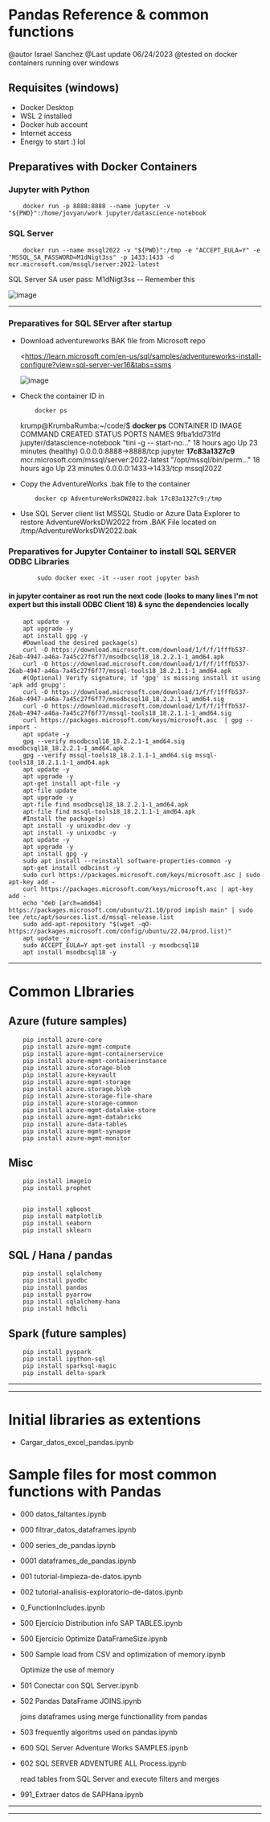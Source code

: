 # Pandas Reference & common functions

@autor   Israel Sanchez
@Last update   06/24/2023
@tested on     docker containers running over windows

## Requisites (windows)

-  Docker Desktop
-  WSL 2 installed
-  Docker hub account
-  Internet access
-  Energy to start :) lol

## Preparatives with Docker Containers

### Jupyter with Python
    
        docker run -p 8888:8888 --name jupyter -v "${PWD}":/home/jovyan/work jupyter/datascience-notebook

### SQL Server

        docker run --name mssql2022 -v "${PWD}":/tmp -e "ACCEPT_EULA=Y" -e "MSSQL_SA_PASSWORD=M1dNigt3ss" -p 1433:1433 -d mcr.microsoft.com/mssql/server:2022-latest

SQL Server SA user pass:   M1dNigt3ss   -- Remember this

![image](https://github.com/Israelsmmx/PandasReferenceSamples/assets/84999244/6b307258-6be5-483d-8c6f-19d23d6ec7e0)

-------------------------------------------------------------------------------------

### Preparatives for SQL SErver after startup

* Download adventureworks BAK file from Microsoft repo

    <https://learn.microsoft.com/en-us/sql/samples/adventureworks-install-configure?view=sql-server-ver16&tabs=ssms

    ![image](https://github.com/Israelsmmx/PandasReferenceSamples/assets/84999244/0eb84ccf-0fee-47ad-a5e8-be7a86cd3e38)
    
* Check the container ID in

          docker ps  

    krump@KrumbaRumba:~/code/$ **docker ps**
    CONTAINER ID   IMAGE                                        COMMAND                  CREATED        STATUS                    PORTS                    NAMES
    9fba1dd731fd   jupyter/datascience-notebook                 "tini -g -- start-no…"   18 hours ago   Up 23 minutes (healthy)   0.0.0.0:8888->8888/tcp   jupyter
    **17c83a1327c9**   mcr.microsoft.com/mssql/server:2022-latest   "/opt/mssql/bin/perm…"   18 hours ago   Up 23 minutes             0.0.0.0:1433->1433/tcp   mssql2022

    

    
* Copy the AdventureWorks .bak file to the container

          docker cp AdventureWorksDW2022.bak 17c83a1327c9:/tmp
  
* Use SQL Server client list MSSQL Studio or Azure Data Explorer to restore AdventureWorksDW2022 from .BAK File located on /tmp/AdventureWorksDW2022.bak

### Preparatives for Jupyter Container to install SQL SERVER ODBC Libraries 


            sudo docker exec -it --user root jupyter bash

#### in jupyter container as root run the next code (looks to many lines I'm not expert but this install ODBC Client 18) & sync the dependencies locally
        
        apt update -y
        apt upgrade -y
        apt install gpg -y
        #Download the desired package(s)
        curl -O https://download.microsoft.com/download/1/f/f/1fffb537-26ab-4947-a46a-7a45c27f6f77/msodbcsql18_18.2.2.1-1_amd64.apk
        curl -O https://download.microsoft.com/download/1/f/f/1fffb537-26ab-4947-a46a-7a45c27f6f77/mssql-tools18_18.2.1.1-1_amd64.apk
        #(Optional) Verify signature, if 'gpg' is missing install it using 'apk add gnupg':
        curl -O https://download.microsoft.com/download/1/f/f/1fffb537-26ab-4947-a46a-7a45c27f6f77/msodbcsql18_18.2.2.1-1_amd64.sig
        curl -O https://download.microsoft.com/download/1/f/f/1fffb537-26ab-4947-a46a-7a45c27f6f77/mssql-tools18_18.2.1.1-1_amd64.sig
        curl https://packages.microsoft.com/keys/microsoft.asc  | gpg --import -
        apt update -y
        gpg --verify msodbcsql18_18.2.2.1-1_amd64.sig msodbcsql18_18.2.2.1-1_amd64.apk
        gpg --verify mssql-tools18_18.2.1.1-1_amd64.sig mssql-tools18_18.2.1.1-1_amd64.apk
        apt update -y
        apt upgrade -y
        apt-get install apt-file -y
        apt-file update
        apt upgrade -y
        apt-file find msodbcsql18_18.2.2.1-1_amd64.apk
        apt-file find mssql-tools18_18.2.1.1-1_amd64.apk
        #Install the package(s)
        apt install -y unixodbc-dev -y
        apt install -y unixodbc -y
        apt update -y
        apt upgrade -y
        apt install gpg -y
        sudo apt install --reinstall software-properties-common -y
        apt-get install odbcinst -y
        sudo curl https://packages.microsoft.com/keys/microsoft.asc | sudo apt-key add -
        curl https://packages.microsoft.com/keys/microsoft.asc | apt-key add -
        echo "deb [arch=amd64] https://packages.microsoft.com/ubuntu/21.10/prod impish main" | sudo tee /etc/apt/sources.list.d/mssql-release.list
        sudo add-apt-repository "$(wget -qO- https://packages.microsoft.com/config/ubuntu/22.04/prod.list)"
        apt update -y 
        sudo ACCEPT_EULA=Y apt-get install -y msodbcsql18
        apt install msodbcsql18 -y

-------------------------------------------------------------------------------------


# Common LIbraries 


## Azure (future samples)
        pip install azure-core
        pip install azure-mgmt-compute
        pip install azure-mgmt-containerservice
        pip install azure-mgmt-containerinstance
        pip install azure-storage-blob
        pip install azure-keyvault
        pip install azure-mgmt-storage
        pip install azure.storage.blob
        pip install azure-storage-file-share
        pip install azure-storage-common
        pip install azure-mgmt-datalake-store
        pip install azure-mgmt-databricks
        pip install azure-data-tables
        pip install azure-mgmt-synapse
        pip install azure-mgmt-monitor



## Misc 
        pip install imageio
        pip install prophet


        pip install xgboost
        pip install matplotlib
        pip install seaborn
        pip install sklearn

## SQL / Hana / pandas
        pip install sqlalchemy
        pip install pyodbc 
        pip install pandas
        pip install pyarrow
        pip install sqlalchemy-hana
        pip install hdbcli

## Spark (future samples)
        pip install pyspark
        pip install ipython-sql
        pip install sparksql-magic
        pip install delta-spark


----------------------------------------------------------------------------------------
----------------------------------------------------------------------------------------



# Initial libraries as extentions

- Cargar_datos_excel_pandas.ipynb

# Sample files for most common functions with Pandas


- 000 datos_faltantes.ipynb
- 000 filtrar_datos_dataframes.ipynb
- 000 series_de_pandas.ipynb
- 0001 dataframes_de_pandas.ipynb
- 001 tutorial-limpieza-de-datos.ipynb
- 002 tutorial-analisis-exploratorio-de-datos.ipynb
- 0_FunctionIncludes.ipynb
- 500 Ejercicio Distribution info SAP TABLES.ipynb
- 500 Ejercicio Optimize DataFrameSize.ipynb
- 500 Sample load from CSV and optimization of memory.ipynb

    Optimize the use of memory
  
- 501 Conectar con SQL Server.ipynb
- 502 Pandas DataFrame JOINS.ipynb

    joins dataframes using merge functionallity from pandas
  
- 503 frequently algoritms used on pandas.ipynb
- 600 SQL Server Adventure Works SAMPLES.ipynb
- 602 SQL SERVER ADVENTURE ALL Process.ipynb

    read tables from SQL Server and execute filters and merges
  
- 991_Extraer datos de SAPHana.ipynb



----------------------------------------------------------------------------------------
----------------------------------------------------------------------------------------

